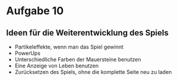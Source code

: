 # Aufgabe 10

## Ideen für die Weiterentwicklung des Spiels

- Partikeleffekte, wenn man das Spiel gewinnt
- PowerUps
- Unterschiedliche Farben der Mauersteine benutzen
- Eine Anzeige von Leben benutzen
- Zurücksetzen des Spiels, ohne die komplette Seite neu zu laden
